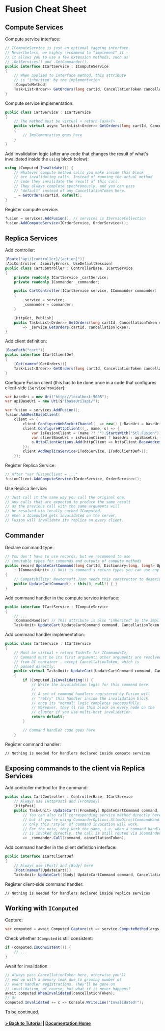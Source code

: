 # Fusion Cheat Sheet

## Compute Services

Compute service interface:
```cs
// IComputeService is just an optional tagging interface.
// Nevertheless, we highly recommend to "implement" it -
// it allows you to use a few extension methods, such as
// .GetServices() and .GetCommander().
public interface ICartService : IComputeService
{
    // When applied to interface method, this attribute 
    // is "inherited" by the implementation
    [ComputeMethod]
    Task<List<Order>> GetOrders(long cartId, CancellationToken cancellationToken = default);
}
```
Compute service implementation:
```cs
public class CartService : ICartService 
{
    // The method must be virtual + return Task<T>
    public virtual async Task<List<Order>> GetOrders(long cartId, CancellationToken cancellationToken)
    {
        // Implementation goes here
    }
}    
```

Add invalidation logic (after any code that changes the result of what's invalidated inside the `using` block below):
```cs
using (Computed.Invalidate()) {
    // Whatever compute method calls you make inside this block
    // are invalidating calls. Instead of running the actual method 
    // code they invalidate the result of this call.
    // They always complete synchronously, and you can pass
    // "default" instead of any CancellationToken here.
    _ = GetOrders(cartId, default);
}    
```

Register compute service:
```cs
fusion = services.AddFusion(); // services is IServiceCollection
fusion.AddComputeService<IOrderService, OrderService>();
```

## Replica Services

Add controller:
```cs
[Route("api/[controller]/[action]")]
[ApiController, JsonifyErrors, UseDefaultSession]
public class CartController : ControllerBase, ICartService
{
    private readonly ICartService _cartService;
    private readonly ICommander _commander;

    public CartController(ICartService service, ICommander commander) 
    {
        _service = service;
        _commander = commander;
    }    

    [HttpGet, Publish]
    public Task<List<Order>> GetOrders(long cartId, CancellationToken cancellationToken)
        => _service.GetOrders(cartId, cancellationToken);
}
```

Add client definition:
```cs
[BasePath("cart")]
public interface ICartClientDef
{
    [Get(nameof(GetOrders))]
    Task<List<Order>> GetOrders(long cartId, CancellationToken cancellationToken);
}
```

Configure Fusion client (this has to be done once in a code that configures client-side `IServiceProvider`):
```cs
var baseUri = new Uri("http://localhost:5005");
var apiBaseUri = new Uri($"{baseUri}api/");

var fusion = services.AddFusion();
fusion.AddRestEaseClient(
    client => {
        client.ConfigureWebSocketChannel(_ => new() { BaseUri = baseUri });
        client.ConfigureHttpClient((_, name, o) => {
            var isFusionClient = (name ?? "").StartsWith("Stl.Fusion");
            var clientBaseUri = isFusionClient ? baseUri : apiBaseUri;
            o.HttpClientActions.Add(httpClient => httpClient.BaseAddress = clientBaseUri);
        });
        client.AddReplicaService<ITodoService, ITodoClientDef>();
    });
```

Register Replica Service:
```cs
// After "var fusionClient = ..."
fusionClient.AddComputeService<IOrderService, OrderService>();
```

Use Replica Service:
```cs
// Just call it the same way you call the original one.
// Any calls that are expected to produce the same result
// as the previous call with the same arguments will
// be resolved via locally cached IComputed.
// When a IComputed gets invalidated on the server,
// Fusion will invalidate its replica on every client.
```

## Commander

Declare command type:
```cs
// You don't have to use records, but we recommend to use
// immutable types for commands and outputs of compute methods
public record UpdateCartCommand(long CartId, Dictionary<long, long?> Updates) 
    : ICommand<Unit> // Unit is command's return type; you can use any other
{
    // Compatibility: Newtonsoft.Json needs this constructor to deserialize the record
    public UpdateCartCommand() : this(0, null!) { }
}
```

Add command handler in the compute service interface:
```cs
public interface ICartService : IComputeService
{
    // ...
    [CommandHandler] // This attribute is also "inherited" by the impl.
    Task<Unit> UpdateCart(UpdateCartCommand command, CancellationToken cancellationToken = default);
```

Add command handler implementation:
```cs
public class CartService : ICartService 
{
    // Must be virtual + return Task<T> for ICommand<T>;
    // Command must be its first argument; other arguments are resolved
    // from DI container - except CancellationToken, which is 
    // passed directly.
    public virtual Task<Unit> UpdateCart(UpdateCartCommand command, CancellationToken cancellationToken) 
    {
        if (Computed.IsInvalidating()) {
            // Write the invalidation logic for this command here.
            //
            // A set of command handlers registered by Fusion will
            // "retry" this handler inside the invalidation block
            // once its "normal" logic completes successfully.
            // Moreover, they'll run this block on every node on the 
            // cluster if you use multi-host invalidation.
            return default;
        }

        // Command handler code goes here
    }

```

Register command handler:
```
// Nothing is needed for handlers declared inside compute services
```

## Exposing commands to the client via Replica Services

Add controller method for the command:
```cs
public class CartController : ControllerBase, ICartService
    // Always use [HttpPost] and [FromBody]
    [HttpPost]
    public Task<Unit> UpdateCart([FromBody] UpdateCartCommand command, CancellationToken cancellationToken)
        // You can also call corresponding service method directly here,
        // but if you're using CommanderOptions.AllowDirectCommandHandlerCalls = false,
        // only this "style" of command invocation will work.
        // For the note, they work the same, i.e. when a command handler
        // is invoked directly, the call is still routed via ICommander.
        => _commander.Call(command, cancellationToken);
```        

Add command handler in the client definition interface:
```cs
public interface ICartClientDef 
{
    // Always use [Post] and [Body] here
    [Post(nameof(UpdateCart))]
    Task<Unit> UpdateCart([Body] UpdateCartCommand command, CancellationToken cancellationToken);
```        

Register client-side command handler:
```
// Nothing is needed for handlers declared inside replica services
```

## Working with `IComputed`

Capture:
```cs
var computed = await Computed.Capture(ct => service.ComputeMethod(args, ct), cancellationToken);
```

Check whether `IComputed` is still consistent:
```cs
if (computed.IsConsistent()) {
    // ...
}
```

Await for invalidation:
```cs
// Always pass CancellationToken here, otherwise you'll
// end up with a memory leak due to growing number of
// event handler registrations. They'll be gone on
// invalidation, of course, but what if it never happens?
await computed.WhenInvalidated(cancellationToken);
// Or
computed.Invalidated += c => Console.WriteLine("Invalidated!");
```

To be continued.

#### [&gt; Back to Tutorial](./README.md) | [Documentation Home](../index.md)
